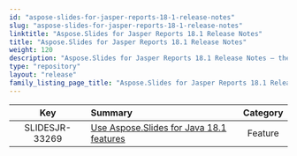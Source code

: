 ```yaml
---
id: "aspose-slides-for-jasper-reports-18-1-release-notes"
slug: "aspose-slides-for-jasper-reports-18-1-release-notes"
linktitle: "Aspose.Slides for Jasper Reports 18.1 Release Notes"
title: "Aspose.Slides for Jasper Reports 18.1 Release Notes"
weight: 120
description: "Aspose.Slides for Jasper Reports 18.1 Release Notes – the latest updates and fixes."
type: "repository"
layout: "release"
family_listing_page_title: "Aspose.Slides for Jasper Reports 18.1 Release Notes"
---
```


|**Key** |**Summary** |**Category** |
| :-: | :- | :-: |
|SLIDESJR-33269|[Use Aspose.Slides for Java 18.1 features](/slides/java/release-notes/2018/aspose-slides-for-java-18-1-release-notes/)|Feature|

